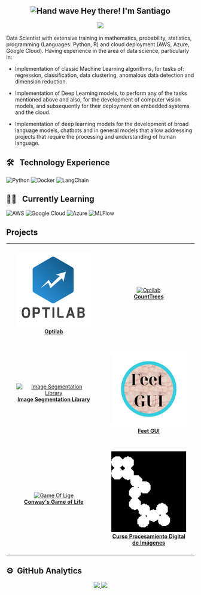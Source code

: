  <h2 align="center"> <img alt="Hand wave" src="./assets/Hand Wave.gif" width='40'/> Hey there! I'm Santiago</h2>

<p align="center">
<a href="https://www.linkedin.com/in/santiago-pineda-quintero-4b9155192/"><img src="https://img.shields.io/badge/-Santiago%20Pineda%20Quintero%20-0077B5?style=flat-square&logo=Linkedin&logoColor=white"/></a>
<!-- <a href="mailto:spinedaq@unal.edu.co"><img src="https://img.shields.io/badge/-spinedaq@unal.edu.co-D14836?style=flat-square&logo=Gmail&logoColor=white"/></a> -->
</p>

Data Scientist with extensive training in mathematics, probability, statistics, programming (Languages: Python, R) and cloud deployment (AWS, Azure, Google Cloud). Having experience in the area of ​​data science, particularly in:

- Implementation of classic Machine Learning algorithms, for tasks of: regression, classification, data clustering, anomalous data detection and dimension reduction.

- Implementation of Deep Learning models, to perform any of the tasks mentioned above and also, for the development of computer vision models, and subsequently for their deployment on embedded systems and the cloud.


- Implementation of deep learning models for the development of broad language models, chatbots and in general models that allow addressing projects that require the processing and understanding of human language.

## 🛠 &nbsp; Technology Experience

![Python](https://img.shields.io/badge/-Python-3670A0?style=for-the-badge&logo=python&logoColor=ffdd54)
![Docker](https://img.shields.io/badge/-Docker-2496ED?style=for-the-badge&logo=docker&logoColor=white)
![LangChain](https://img.shields.io/badge/-LangChain-3670A0?style=for-the-badge&logo=langchain&logoColor=ffdd54)



## 👨‍🎓 &nbsp; Currently Learning
![AWS](https://img.shields.io/badge/AWS-%23FF9900.svg?style=for-the-badge&logo=amazon-aws&logoColor=white)
![Google Cloud](https://img.shields.io/badge/-Google_Cloud-4285F4?style=for-the-badge&logo=google-cloud&logoColor=white)
![Azure](https://img.shields.io/badge/-Azure-0078D4?style=for-the-badge&logo=microsoft-azure&logoColor=white)
![MLFlow](https://img.shields.io/badge/-MLFlow-0194E2?style=for-the-badge&logo=mlflow&logoColor=white)





## Projects
<table align="center">
 <tr>
   <td>
      <div style="margin: 10px; padding: 10px; text-align: center; width: 200px;">
        <a href="https://github.com/optilab-mzl/dataton2023-optilab">
          <img src="https://github.com/optilab-mzl/dataton2023-optilab/raw/main/assets/logo.png" alt="Optilab" width="200"/>
          <br><strong>Optilab</strong>
        </a>
      </div>
    </td>
 <td>
      <div style="margin: 10px; padding: 10px; text-align: center; width: 200px;">
        <a href="https://github.com/AHirigoyen/CountTrees">
          <img src="https://encrypted-tbn0.gstatic.com/images?q=tbn:ANd9GcRO2sw3Mewcq8mOXxVV2RjtdE5ZF0ycAIlE3g&s" alt="Optilab" width="200"/>
          <br><strong>CountTrees</strong>
        </a>
      </div>
    </td>
   <td>
      <div style="margin: 10px; padding: 10px; text-align: center; width: 200px;">
        <a href="https://github.com/aguirrejuan/job-recommendation-system">
          <img src="https://github.com/aguirrejuan/job-recommendation-system/raw/master/assets/system_overview.png" alt="Optilab" width="200"/>
          <br><strong>Job Recomendation System</strong>
        </a>
      </div>
    </td>
  </tr>
 <tr>
  <tr>
    <td>
      <div style="margin: 10px; padding: 10px; text-align: center; width: 200px;">
        <a href="https://github.com/UN-GCPDS/python-gcpds.image_segmentation">
          <img src="https://gcpds-image-segmentation.readthedocs.io/en/latest/_images/notebooks_02-datasets_9_0.png" alt="Image Segmentation Library" width="200"/>
          <br><strong>Image Segmentation Library</strong>
        </a>
      </div>
    </td>
    <td>
      <div style="margin: 10px; padding: 10px; text-align: center; width: 200px;">
        <a href="https://github.com/UN-GCPDS/FEET-GUI">
          <img src="https://github.com/UN-GCPDS/FEET-GUI/blob/master/resources/icon.png" alt="Feet GUI" width="200"/>
          <br><strong>Feet GUI</strong>
        </a>
      </div>
    </td>
   <td>
      <div style="margin: 10px; padding: 10px; text-align: center; width: 200px;">
        <a href="https://github.com/jvech/DeepSort_Yolo">
          <img src="https://github.com/jvech/DeepSort_Yolo/blob/production/data/empty.jpeg" alt="Person Tracking TradeNet" width="200"/>
          <br><strong>Person Tracking TradeNet</strong>
        </a>
      </div>
    </td>
  </tr>
 
<td>
      <div style="margin: 10px; padding: 10px; text-align: center; width: 200px;">
        <a href="https://github.com/aguirrejuan/conwaysGameOfLife">
          <img src="./assets/gamelife.png" alt="Game Of Lige" width="200px"/>
          <br><strong>Conway's Game of Life</strong>
        </a>
      </div>
    </td>
 <td>
      <div style="margin: 10px; padding: 10px; text-align: center; width: 200px;">
        <a href="https://github.com/UN-GCPDS/Procesamiento-Digital-De-Imagenes">
          <img src="https://github.com/UN-GCPDS/Procesamiento-Digital-De-Imagenes/blob/main/2-ConceptosBasicosDeImagenes/Imagenes/circles.png" alt="Curso" width="200px"/>
          <br><strong>Curso Procesamiento Digital de Imágenes</strong>
        </a>
      </div>
    </td>
</tr>
</table>




## ⚙️ &nbsp;GitHub Analytics

<p align="center">
<a href="https://github.com/aguirrejuan">
  <img height="160em" src="https://github-readme-stats-eight-theta.vercel.app/api?username=aguirrejuan&show_icons=true&theme=default&include_all_commits=true&count_private=true"/>
  <img height="160em" src="https://github-readme-stats-eight-theta.vercel.app/api/top-langs/?username=aguirrejuan&hide=jupyter%20notebook&layout=compact&langs_count=8&theme=default"/>
</a>
</p>
